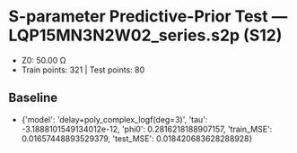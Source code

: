 # S-parameter Predictive-Prior Test — LQP15MN3N2W02_series.s2p (S12)
- Z0: 50.00 Ω
- Train points: 321  |  Test points: 80

## Baseline
- {'model': 'delay+poly_complex_logf(deg=3)', 'tau': -3.1888101549134012e-12, 'phi0': 0.2816218188907157, 'train_MSE': 0.01657448893529379, 'test_MSE': 0.018420683628288928}